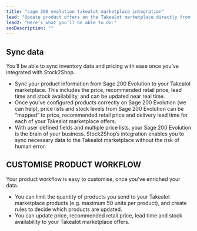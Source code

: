 ```yaml
---
title: "sage 200 evolution takealot marketplace integration"
lead: "Update product offers on the Takealot marketplace directly from your Sage 200 Evolution. Stock2Shop’s simple integration will streamline your operation by reducing duplicate data capture, and ensuring your product information on Takealot is up to date."
lead2: "Here’s what you’ll be able to do:"
seoDescription: ""
---
```


Sync data
---------

You’ll be able to sync inventory data and pricing with ease once you’ve integrated with Stock2Shop.

*   Sync your product information from Sage 200 Evolution to your Takealot marketplace. This includes the price, recommended retail price, lead time and stock availability, and can be updated near real time.
*   Once you’ve configured products correctly on Sage 200 Evolution (we can help), price lists and stock levels from Sage 200 Evolution can be “mapped” to price, recommended retail price and delivery lead time for each of your Takealot marketplace offers.
*   With user defined fields and multiple price lists, your Sage 200 Evolution is the brain of your business. Stock2Shop’s integration enables you to sync necessary data to the Takealot marketplace without the risk of human error.

CUSTOMISE PRODUCT WORKFLOW
--------------------------

Your product workflow is easy to customise, once you’ve enriched your data.

*   You can limit the quantity of products you send to your Takealot marketplace products (e.g. maximum 50 units per product), and create rules to decide which products are updated.
*   You can update price, recommended retail price, lead time and stock availability to your Takealot marketplace offers.

